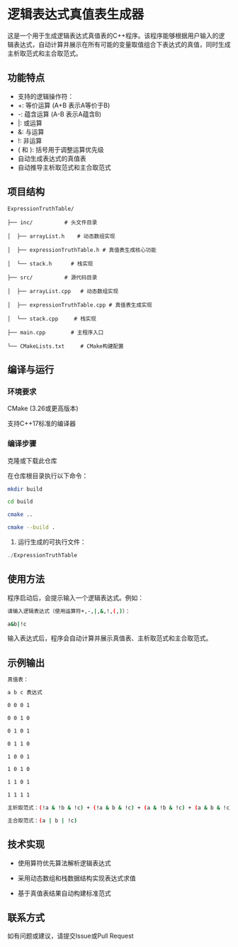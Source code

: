 # 逻辑表达式真值表生成器

这是一个用于生成逻辑表达式真值表的C++程序。该程序能够根据用户输入的逻辑表达式，自动计算并展示在所有可能的变量取值组合下表达式的真值，同时生成主析取范式和主合取范式。

## 功能特点

- 支持的逻辑操作符：
- +: 等价运算 (A+B 表示A等价于B)
- -: 蕴含运算 (A-B 表示A蕴含B)
- |: 或运算
- &: 与运算
- !: 非运算
- ( 和 ): 括号用于调整运算优先级
- 自动生成表达式的真值表
- 自动推导主析取范式和主合取范式

## 项目结构

```text
ExpressionTruthTable/

├── inc/          # 头文件目录

│  ├── arrayList.h    # 动态数组实现

│  ├── expressionTruthTable.h # 真值表生成核心功能

│  └── stack.h      # 栈实现

├── src/          # 源代码目录

│  ├── arrayList.cpp   # 动态数组实现

│  ├── expressionTruthTable.cpp # 真值表生成实现

│  └── stack.cpp     # 栈实现

├── main.cpp        # 主程序入口

└── CMakeLists.txt     # CMake构建配置
```



## 编译与运行

### 环境要求

CMake (3.26或更高版本)

支持C++17标准的编译器

### 编译步骤

克隆或下载此仓库

在仓库根目录执行以下命令：

```bash
mkdir build

cd build

cmake ..

cmake --build .
```



1. 运行生成的可执行文件：

```powershell
./ExpressionTruthTable
```



## 使用方法

程序启动后，会提示输入一个逻辑表达式。例如：

```bash
请输入逻辑表达式（使用运算符+,-,|,&,!,(,)）：

a&b|!c
```

输入表达式后，程序会自动计算并展示真值表、主析取范式和主合取范式。

## 示例输出

```bash
真值表：

a b c 表达式

0 0 0 1

0 0 1 0

0 1 0 1

0 1 1 0

1 0 0 1

1 0 1 0

1 1 0 1

1 1 1 1

主析取范式：(!a & !b & !c) + (!a & b & !c) + (a & !b & !c) + (a & b & !c) + (a & b & c)

主合取范式：(a | b | !c)
```



## 技术实现

- 使用算符优先算法解析逻辑表达式

- 采用动态数组和栈数据结构实现表达式求值

- 基于真值表结果自动构建标准范式

## 联系方式

如有问题或建议，请提交Issue或Pull Request